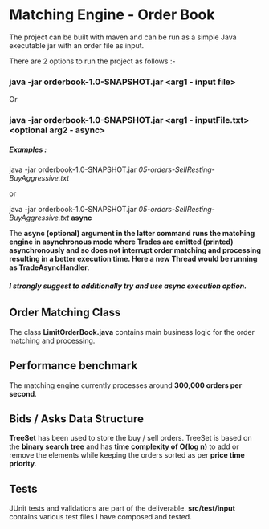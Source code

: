 # Matching Engine - Order Book

The project can be built with maven and can be run as a simple Java executable jar with an order file as input.

There are 2 options to run the project as follows :-

### java -jar orderbook-1.0-SNAPSHOT.jar <arg1 - input file> 
Or
### java -jar orderbook-1.0-SNAPSHOT.jar <arg1 - inputFile.txt> <optional arg2 - async>
 
##### Examples : 
 java -jar orderbook-1.0-SNAPSHOT.jar *05-orders-SellResting-BuyAggressive.txt*
 
 or
 
 java -jar orderbook-1.0-SNAPSHOT.jar *05-orders-SellResting-BuyAggressive.txt* **async**

The **async (optional) argument in the latter command runs the matching engine in asynchronous mode where Trades are emitted (printed) asynchronously
and so does not interrupt order matching and processing resulting in a better execution time. Here a new Thread would be running as TradeAsyncHandler**.

###### **_I strongly suggest to additionally try and use async execution option._** 

## Order Matching Class 
 The class **LimitOrderBook.java** contains main business logic for the order matching and processing.

## Performance benchmark 
 The matching engine currently processes around **300,000 orders per second**.

## Bids / Asks Data Structure 
 **TreeSet** has been used to store the buy / sell orders.
 TreeSet is based on the **binary search tree** and has **time complexity of O(log n)** to add or remove the elements while keeping the orders sorted as per **price time priority**.

## Tests 
 JUnit tests and validations are part of the deliverable. **src/test/input** contains various test files I have composed and tested. 
